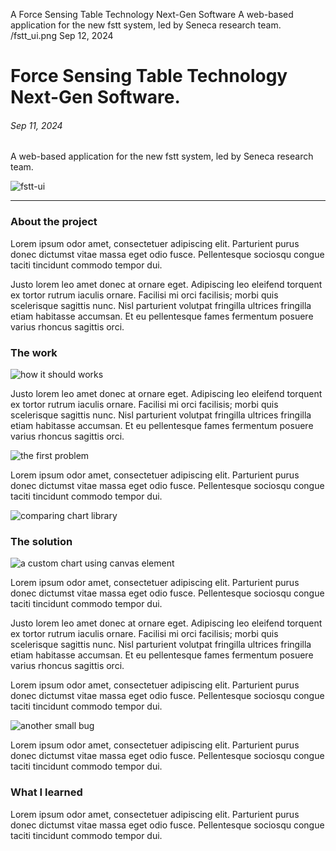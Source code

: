 A Force Sensing Table Technology Next-Gen Software
A web-based application for the new fstt system, led by Seneca research team.
/fstt_ui.png
Sep 12, 2024
# Force Sensing Table Technology Next-Gen Software.
###### Sep 11, 2024
A web-based application for the new fstt system, led by Seneca research team.

![fstt-ui](./fstt_ui.png)

---

### About the project

Lorem ipsum odor amet, consectetuer adipiscing elit. Parturient purus donec dictumst vitae massa eget odio fusce. Pellentesque sociosqu congue taciti tincidunt commodo tempor dui.

Justo lorem leo amet donec at ornare eget. Adipiscing leo eleifend torquent ex tortor rutrum iaculis ornare. Facilisi mi orci facilisis; morbi quis scelerisque sagittis nunc. Nisl parturient volutpat fringilla ultrices fringilla etiam habitasse accumsan. Et eu pellentesque fames fermentum posuere varius rhoncus sagittis orci.

### The work

![how it should works](./demo.png)

Justo lorem leo amet donec at ornare eget. Adipiscing leo eleifend torquent ex tortor rutrum iaculis ornare. Facilisi mi orci facilisis; morbi quis scelerisque sagittis nunc. Nisl parturient volutpat fringilla ultrices fringilla etiam habitasse accumsan. Et eu pellentesque fames fermentum posuere varius rhoncus sagittis orci.

![the first problem](./problem_1.png)

Lorem ipsum odor amet, consectetuer adipiscing elit. Parturient purus donec dictumst vitae massa eget odio fusce. Pellentesque sociosqu congue taciti tincidunt commodo tempor dui.

![comparing chart library](./chartjs_vs_apexchart.png)

### The solution

![a custom chart using canvas element](./custom_solve.png)

Lorem ipsum odor amet, consectetuer adipiscing elit. Parturient purus donec dictumst vitae massa eget odio fusce. Pellentesque sociosqu congue taciti tincidunt commodo tempor dui.

Justo lorem leo amet donec at ornare eget. Adipiscing leo eleifend torquent ex tortor rutrum iaculis ornare. Facilisi mi orci facilisis; morbi quis scelerisque sagittis nunc. Nisl parturient volutpat fringilla ultrices fringilla etiam habitasse accumsan. Et eu pellentesque fames fermentum posuere varius rhoncus sagittis orci.

Lorem ipsum odor amet, consectetuer adipiscing elit. Parturient purus donec dictumst vitae massa eget odio fusce. Pellentesque sociosqu congue taciti tincidunt commodo tempor dui.

![another small bug](./problem_2.png)

Lorem ipsum odor amet, consectetuer adipiscing elit. Parturient purus donec dictumst vitae massa eget odio fusce. Pellentesque sociosqu congue taciti tincidunt commodo tempor dui.

### What I learned

Lorem ipsum odor amet, consectetuer adipiscing elit. Parturient purus donec dictumst vitae massa eget odio fusce. Pellentesque sociosqu congue taciti tincidunt commodo tempor dui.